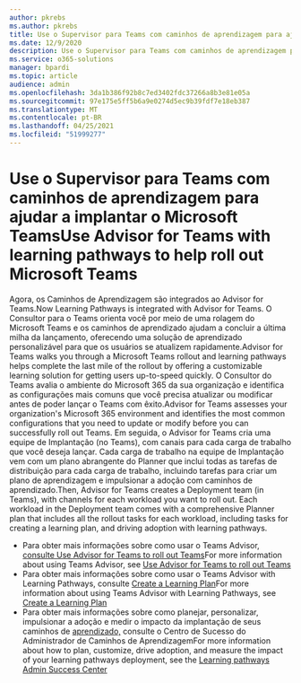 ```yaml
---
author: pkrebs
ms.author: pkrebs
title: Use o Supervisor para Teams com caminhos de aprendizagem para ajudar a implantar o Microsoft Teams
ms.date: 12/9/2020
description: Use o Supervisor para Teams com caminhos de aprendizagem para ajudar a implantar o Microsoft Teams
ms.service: o365-solutions
manager: bpardi
ms.topic: article
audience: admin
ms.openlocfilehash: 3da1b386f92b8c7ed3402fdc37266a8b3e81e05a
ms.sourcegitcommit: 97e175e5ff5b6a9e0274d5ec9b39fdf7e18eb387
ms.translationtype: MT
ms.contentlocale: pt-BR
ms.lasthandoff: 04/25/2021
ms.locfileid: "51999277"
---
```

# <a name="use-advisor-for-teams-with-learning-pathways-to-help-roll-out-microsoft-teams"></a><span data-ttu-id="a7adb-103">Use o Supervisor para Teams com caminhos de aprendizagem para ajudar a implantar o Microsoft Teams</span><span class="sxs-lookup"><span data-stu-id="a7adb-103">Use Advisor for Teams with learning pathways to help roll out Microsoft Teams</span></span>
<span data-ttu-id="a7adb-104">Agora, os Caminhos de Aprendizagem são integrados ao Advisor for Teams.</span><span class="sxs-lookup"><span data-stu-id="a7adb-104">Now Learning Pathways is integrated with Advisor for Teams.</span></span> <span data-ttu-id="a7adb-105">O Consultor para o Teams orienta você por meio de uma rolagem do Microsoft Teams e os caminhos de aprendizado ajudam a concluir a última milha da lançamento, oferecendo uma solução de aprendizado personalizável para que os usuários se atualizem rapidamente.</span><span class="sxs-lookup"><span data-stu-id="a7adb-105">Advisor for Teams walks you through a Microsoft Teams rollout and learning pathways helps complete the last mile of the rollout by offering a customizable learning solution for getting users up-to-speed quickly.</span></span> <span data-ttu-id="a7adb-106">O Consultor do Teams avalia o ambiente do Microsoft 365 da sua organização e identifica as configurações mais comuns que você precisa atualizar ou modificar antes de poder lançar o Teams com êxito.</span><span class="sxs-lookup"><span data-stu-id="a7adb-106">Advisor for Teams assesses your organization's Microsoft 365 environment and identifies the most common configurations that you need to update or modify before you can successfully roll out Teams.</span></span> <span data-ttu-id="a7adb-107">Em seguida, o Advisor for Teams cria uma equipe de Implantação (no Teams), com canais para cada carga de trabalho que você deseja lançar. Cada carga de trabalho na equipe de Implantação vem com um plano abrangente do Planner que inclui todas as tarefas de distribuição para cada carga de trabalho, incluindo tarefas para criar um plano de aprendizagem e impulsionar a adoção com caminhos de aprendizado.</span><span class="sxs-lookup"><span data-stu-id="a7adb-107">Then, Advisor for Teams creates a Deployment team (in Teams), with channels for each workload you want to roll out. Each workload in the Deployment team comes with a comprehensive Planner plan that includes all the rollout tasks for each workload, including tasks for creating a learning plan, and driving adoption with learning pathways.</span></span>

- <span data-ttu-id="a7adb-108">Para obter mais informações sobre como usar o Teams Advisor, [consulte Use Advisor for Teams to roll out Teams](/microsoftteams/use-advisor-teams-roll-out)</span><span class="sxs-lookup"><span data-stu-id="a7adb-108">For more information about using Teams Advisor, see [Use Advisor for Teams to roll out Teams](/microsoftteams/use-advisor-teams-roll-out)</span></span>
- <span data-ttu-id="a7adb-109">Para obter mais informações sobre como usar o Teams Advisor with Learning Pathways, consulte [Create a Learning Plan](/microsoftteams/use-advisor-teams-roll-out#create-a-learning-plan)</span><span class="sxs-lookup"><span data-stu-id="a7adb-109">For more information about using Teams Advisor with Learning Pathways, see [Create a Learning Plan](/microsoftteams/use-advisor-teams-roll-out#create-a-learning-plan)</span></span>
- <span data-ttu-id="a7adb-110">Para obter mais informações sobre como planejar, personalizar, impulsionar a adoção e medir o impacto da implantação de seus caminhos de [aprendizado,](custom_successcenter.md) consulte o Centro de Sucesso do Administrador de Caminhos de Aprendizagem</span><span class="sxs-lookup"><span data-stu-id="a7adb-110">For more information about how to plan, customize, drive adoption, and measure the impact of your learning pathways deployment, see the [Learning pathways Admin Success Center](custom_successcenter.md)</span></span>